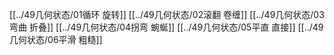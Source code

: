 [[../49几何状态/01循环 旋转]]
[[../49几何状态/02滚翻 卷缠]]
[[../49几何状态/03弯曲 折叠]]
[[../49几何状态/04拐弯 蜿蜒]]
[[../49几何状态/05平直 直接]]
[[../49几何状态/06平滑 粗糙]]
